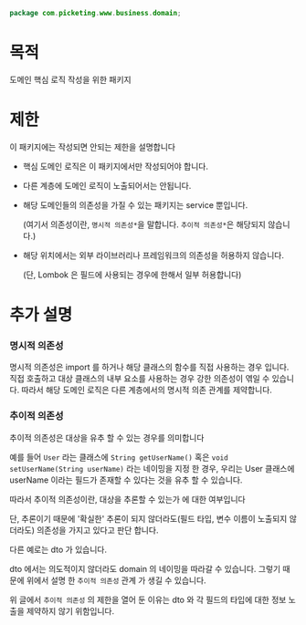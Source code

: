 ```java
package com.picketing.www.business.domain;
```

# 목적

도메인 핵심 로직 작성을 위한 패키지

# 제한

이 패키지에는 작성되면 안되는 제한을 설명합니다

* 핵심 도메인 로직은 이 패키지에서만 작성되어야 합니다.
* 다른 계층에 도메인 로직이 노출되어서는 안됩니다.
* 해당 도메인들의 의존성을 가질 수 있는 패키지는 service 뿐입니다.

  (여기서 의존성이란, `명시적 의존성*`을 말합니다. `추이적 의존성*`은 해당되지 않습니다.)

* 해당 위치에서는 외부 라이브러리나 프레임워크의 의존성을 허용하지 않습니다.

  (단, Lombok 은 필드에 사용되는 경우에 한해서 일부 허용합니다)

# 추가 설명

### 명시적 의존성

명시적 의존성은 import 를 하거나 해당 클래스의 함수를 직접 사용하는 경우 입니다.
직접 호출하고 대상 클래스의 내부 요소를 사용하는 경우 강한 의존성이 엮일 수 있습니다.
따라서 해당 도메인 로직은 다른 계층에서의 명시적 의존 관계를 제약합니다.

### 추이적 의존성

추이적 의존성은 대상을 유추 할 수 있는 경우를 의미합니다

예를 들어 `User` 라는 클래스에 `String getUserName()` 혹은 `void setUserName(String userName)` 라는 네이밍을 지정 한
경우, 우리는 User 클래스에 userName 이라는 필드가 존재할 수 있다는 것을 유추 할 수 있습니다.

따라서 추이적 의존성이란, 대상을 추론할 수 있는가 에 대한 여부입니다

단, 추론이기 때문에 '확실한' 추론이 되지 않더라도(필드 타입, 변수 이름이 노출되지 않더라도) 의존성을 가지고 있다고 판단
합니다.

다른 예로는 dto 가 있습니다.

dto 에서는 의도적이지 않더라도 domain 의 네이밍을 따라갈 수 있습니다. 그렇기 때문에 위에서 설명 한 `추이적 의존성` 관계
가 생길 수 있습니다.

위 글에서 `추이적 의존성` 의 제한을 열어 둔 이유는 dto 와 각 필드의 타입에 대한 정보 노출을 제약하지 않기 위함입니다.
